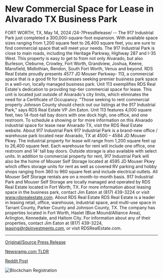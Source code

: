 # New Commercial Space for Lease in Alvarado TX Business Park

FORT WORTH, TX, May 14, 2024 /24-7PressRelease/ -- The 917 Industrial Park just completed a 300,000-square-foot expansion. With available space sizes ranging from 1,200 square feet to 26,400 square feet, you are sure to find commercial space that will meet your needs.  The 917 Industrial Park is close to main roads, including the Heritage Parkway, Highway 287 and I-35 West. This property is easy to get to from not only Alvarado, but also Burleson, Cleburne, Crowley, Fort Worth, Grandview, Joshua, Keene, Mansfield, Midlothian, Rendon, South Fort Worth, Venus and beyond.  RDS Real Estate proudly presents 4577 JD Mouser Parkway- 113, a commercial space that is a good fit for businesses seeking premier business park space in a well-run, locally managed business park. Unit 113 exemplifies RDS Real Estate's dedication to providing top-tier commercial space for lease.   This unit is located just outside of Alvarado's city limits, which eliminates the need for a Certificate of Occupancy.   "Those seeking to rent commercial property Johnson County should check out our listings at the 917 Industrial Park," says RDS Real Estate VP Jim Eaton.  Unit 113 features 4,000 square feet, two 14-foot-tall bay doors with one dock high, one office, and one restroom. To schedule a showing or for more information on this Alvarado industrial space for lease near Alvarado TX, visit the RDS Real Estate website.  About 917 Industrial Park  917 Industrial Park is a brand-new office / warehouse park located near Alvarado, TX at 4500 – 4584 JD Mouser Pkwy. The industrial property for lease will range from 1,200 square feet up to 26,400 square feet. Each warehouse for rent will include one office, one restroom and 14' tall bay doors. Outside storage is also available with select units. In addition to commercial property for rent, 917 Industrial Park will also be the home of Mouser Self Storage located at 4595 JD Mouser Pkwy which offers storage units for rent as well as covered RV parking and hobby shops ranging from 360 to 960 square feet and include electrical outlets. All Mouser Self Storage rentals are on a month-to-month basis. 917 Industrial Park and Mouser Self Storage are locally managed and operated by RDS Real Estate located in Fort Worth, TX. For more information about leasing space in the business park, contact Jim Eaton at (817) 439-3224 or visit www.rdsrealestate.com.  About RDS Real Estate RDS Real Estate is a leader in leasing retail, office, warehouse, industrial space, and multi-use space in Tarrant County, Parker County and Johnson County, TX. The company has properties located in Fort Worth, Haslet (Blue Mound/Alliance Area), Arlington, Kennedale, and Haltom City. For information about any of their properties, contact Jim Eaton at (817) 439-3224,  leasing@rdsinvestments.com, or visit RDSRealEstate.com. 

---

[Original/Source Press Release](https://www.24-7pressrelease.com/press-release/510158/new-commercial-space-for-lease-in-alvarado-tx-business-park)
                    

[Newsramp.com TLDR](https://newsramp.com/curated-news/917-industrial-park-completes-300000-square-foot-expansion/91fb7b9316de5ab9a963edc694589bef) 

 



[Reddit Post](https://www.reddit.com/r/Business_NewsRamp/comments/1csqoxp/917_industrial_park_completes_300000squarefoot/) 



![Blockchain Registration](https://cdn.newsramp.app/24-7PressRelease/qrcode/245/15/vastDP8Q.webp)